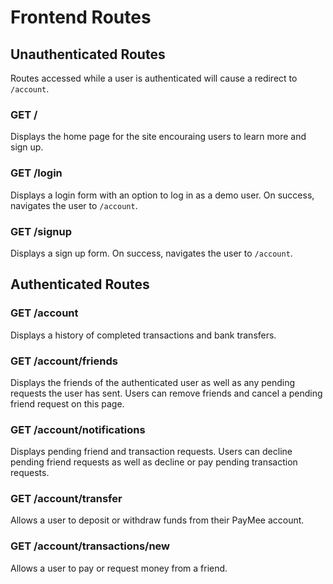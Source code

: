 # Frontend Routes

## Unauthenticated Routes

Routes accessed while a user is authenticated will cause a redirect to `/account`.

### GET /

Displays the home page for the site encouraing users to learn more and sign up.

### GET /login

Displays a login form with an option to log in as a demo user. On success, navigates the user to `/account`.

### GET /signup

Displays a sign up form. On success, navigates the user to `/account`.

## Authenticated Routes

### GET /account

Displays a history of completed transactions and bank transfers.

### GET /account/friends

Displays the friends of the authenticated user as well as any pending requests the user has sent. Users can remove friends and cancel a pending friend request on this page.

### GET /account/notifications

Displays pending friend and transaction requests. Users can decline pending friend requests as well as decline or pay pending transaction requests.

### GET /account/transfer

Allows a user to deposit or withdraw funds from their PayMee account.

### GET /account/transactions/new

Allows a user to pay or request money from a friend.

